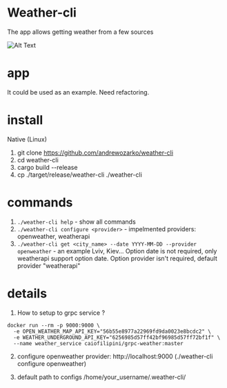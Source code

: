 # Weather-cli

The app allows getting weather from a few sources

![Alt Text](https://media.giphy.com/media/9t3XdrwxLrkm3HKvWE/giphy.gif)


# app

It could be used as an example. Need refactoring.


# install

Native (Linux)

1. git clone https://github.com/andrewozarko/weather-cli
2. cd weather-cli
3. cargo build --release
4. cp ./target/release/weather-cli ./weather-cli

# commands

1. ```./weather-cli help``` - show all commands
2. ```./weather-cli configure <provider>``` - impelmented providers: openweather, weatherapi
3. ```./weather-cli get <city_name> --date YYYY-MM-DD --provider openweather``` - an example Lviv, Kiev... Option date is not required, only weatherapi support option date. Option provider isn't required, default provider "weatherapi"

# details

1. How to setup to grpc service ?

```
docker run --rm -p 9000:9000 \
  -e OPEN_WEATHER_MAP_API_KEY="56b55e8977a22969fd9da0023e8bcdc2" \
  -e WEATHER_UNDERGROUND_API_KEY="6256985d57ff42bf96985d57ff72bf1f" \
  --name weather_service caiofilipini/grpc-weather:master
```
2. configure openweather provider: http://localhost:9000 (./weather-cli configure openweather)

3. default path to configs /home/your_username/.weather-cli/
